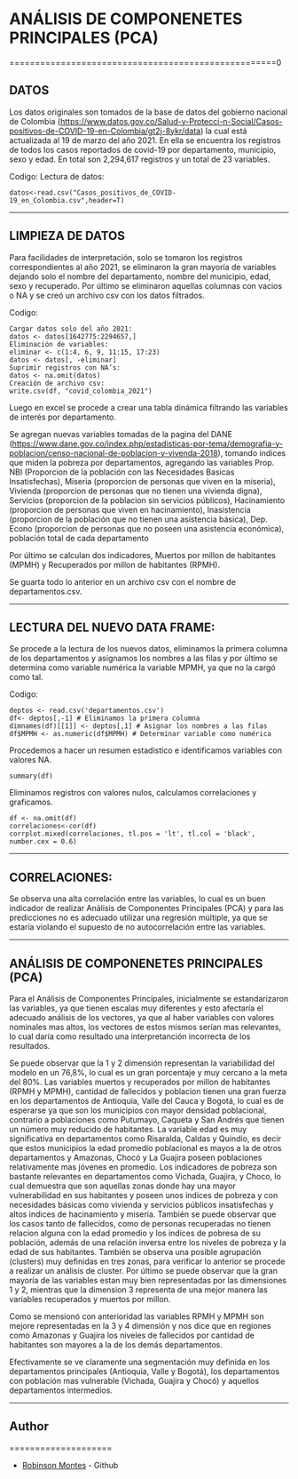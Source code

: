 # ANÁLISIS DE COMPONENETES PRINCIPALES (PCA)
====================================================0

## DATOS
Los datos originales son tomados de la base de datos del gobierno nacional de Colombia (https://www.datos.gov.co/Salud-y-Protecci-n-Social/Casos-positivos-de-COVID-19-en-Colombia/gt2j-8ykr/data) la cual está actualizada al 19 de marzo del año 2021. En ella se encuentra los registros de todos los casos reportados de covid-19 por departamento, municipio, sexo y edad. En total son 2,294,617 registros y un total de 23 variables.

Codigo: 
Lectura de datos:
```
datos<-read.csv("Casos_positivos_de_COVID-19_en_Colombia.csv",header=T)
```

---
## LIMPIEZA DE DATOS
Para facilidades de interpretación, solo se tomaron los registros correspondientes al año 2021, se eliminaron la gran mayoría de variables dejando solo el nombre del departamento, nombre del municipio, edad, sexo y recuperado. Por último se eliminaron aquellas columnas con vacios o NA y se creó un archivo csv con los datos filtrados.

Codigo: 
```
Cargar datos solo del año 2021:
datos <- datos[1642775:2294657,]
Eliminación de variables:
eliminar <- c(1:4, 6, 9, 11:15, 17:23)
datos <- datos[, -eliminar]
Suprimir registros con NA’s:
datos <- na.omit(datos)
Creación de archivo csv:
write.csv(df, "covid_colombia_2021")
```
Luego en excel se procede a crear una tabla dinámica filtrando las variables de interés por departamento.

Se agregan nuevas variables tomadas de la pagina del DANE (https://www.dane.gov.co/index.php/estadisticas-por-tema/demografia-y-poblacion/censo-nacional-de-poblacion-y-vivenda-2018), tomando indices que miden la pobreza por departamentos, agregando las variables Prop. NBI (Proporcion de la población con las Necesidades Basicas Insatisfechas), Miseria (proporcion de personas que viven en la miseria), Vivienda (proporcion de personas que no tienen una vivienda digna), Servicios (proporcion de la poblacion sin servicios públicos), Hacinamiento (proporcion de personas que viven en hacinamiento), Inasistencia (proporcion de la población que no tienen una asistencia básica), Dep. Econo (proporcion de personas que no poseen una asistencia económica), población total de cada departamento

Por último se calculan dos indicadores, Muertos por millon de habitantes (MPMH) y Recuperados por millon de habitantes (RPMH).

Se guarta todo lo anterior en un archivo csv con el nombre de departamentos.csv.

---
## LECTURA DEL NUEVO DATA FRAME:
Se procede a la lectura de los nuevos datos, eliminamos la primera columna de los departamentos y asignamos los nombres a las filas y por último se determina como variable numérica la variable MPMH, ya que no la cargó como tal. 

Codigo:
```
deptos <- read.csv('departamentos.csv')
df<- deptos[,-1] # Eliminamos la primera columna
dimnames(df)[[1]] <- deptos[,1] # Asignar los nombres a las filas
df$MPMH <- as.numeric(df$MPMH) # Determinar variable como numérica
```

Procedemos a hacer un resumen estadistico e identificamos variables con valores NA.
```
summary(df) 
```
Eliminamos registros con valores nulos, calculamos correlaciones y graficamos.
``` 
df <- na.omit(df)
correlaciones<-cor(df)
corrplot.mixed(correlaciones, tl.pos = 'lt', tl.col = 'black', number.cex = 0.6)
```

---
## CORRELACIONES:
Se observa una alta correlación entre las variables, lo cual es un buen indicador de realizar Análisis de Componentes Principales (PCA) y para las predicciones no es adecuado utilizar una regresión múltiple, ya que se estaría violando el supuesto de no autocorrelación entre las variables.

---
## ANÁLISIS DE COMPONENETES PRINCIPALES (PCA)
Para el Análisis de Componentes Principales, inicialmente se estandarizaron las variables, ya que tienen escalas muy diferentes y esto afectaría el adecuado análisis de los vectores, ya que al haber variables con valores nominales mas altos, los vectores de estos mismos serían mas relevantes, lo cual daría como resultado una interpretanción incorrecta de los resultados.

Se puede observar que la 1 y 2 dimensión representan la variabilidad del modelo en un 76,8%, lo cual es un gran porcentaje y muy cercano a la meta del 80%. Las variables muertos y recuperados por millon de habitantes (RPMH y MPMH), cantidad de fallecidos y poblacion tienen una gran fuerza en los departamentos de Antioquia, Valle del Cauca y Bogotá, lo cual es de esperarse ya que son los municipios con mayor densidad poblacional, contrario a poblaciones como Putumayo, Caqueta y San Andrés que tienen un número muy reducido de habitantes. La variable edad es muy significativa en departamentos como Risaralda, Caldas y Quindio, es decir que estos municipios la edad promedio poblacional es mayos a la de otros departamentos y Amazonas, Chocó y La Guajira poseen poblaciones relativamente mas jóvenes en promedio. Los indicadores de pobreza son bastante relevantes en departamentos como Vichada, Guajira, y Choco, lo cual demuestra que son aquellas zonas donde hay una mayor vulnerabilidad en sus habitantes y poseen unos indices de pobreza y con necesidades básicas como vivienda y servicios públicos insatisfechas y altos indices de hacinamiento y miseria. También se puede observar que los casos tanto de fallecidos, como de personas recuperadas no tienen relacion alguna con la edad promedio y los indices de pobresa de su población, además de una relación inversa entre los niveles de pobreza y la edad de sus habitantes. También se observa una posible agrupación (clusters) muy definidas en tres zonas, para verificar lo anterior se procede a realizar un análisis de cluster. Por último se puede observar que la gran mayoría de las variables estan muy bien representadas por las dimensiones 1 y 2, mientras que la dimension 3 representa de una mejor manera las variables recuperados y muertos por millon.

Como se mensionó con anterioridad las variables RPMH y MPMH son mejore representadas en la 3 y 4 dimensión y nos dice que en regiones como Amazonas y Guajira los niveles de fallecidos por cantidad de habitantes son mayores a la de los demás departamentos.

Efectivamente se ve claramente una segmentación muy definida en los departamentos principales (Antioquia, Valle y Bogotá), los departamentos con población mas vulnerable (Vichada, Guajira y Chocó) y aquellos departamentos intermedios.

---
## Author
====================
* [Robinson Montes](https:www.github.com/mecomontes) - Github

